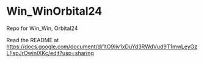 # Win_WinOrbital24
Repo for Win_Win, Orbital24

Read the README at https://docs.google.com/document/d/1tO9Iiv1xDuYd3RWdVud9T1mwLeyGzLFspJrOwinIXKc/edit?usp=sharing